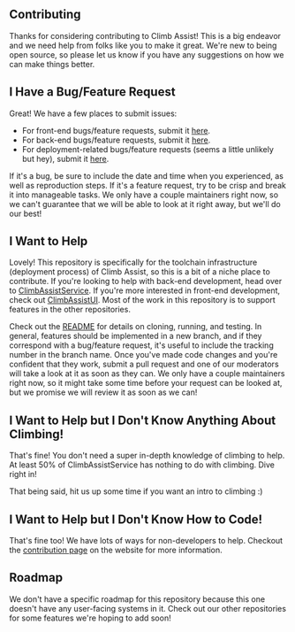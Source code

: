 Contributing
------------

Thanks for considering contributing to Climb Assist! This is a big endeavor and we need help from folks like you to make
it great. We're new to being open source, so please let us know if you have any suggestions on how we can make things
better.

I Have a Bug/Feature Request
----------------------------

Great! We have a few places to submit issues:
* For front-end bugs/feature requests, submit it [here](https://github.com/ClimbAssist/ClimbAssistUI/issues/new).
* For back-end bugs/feature requests, submit it [here](https://github.com/ClimbAssist/ClimbAssistService/issues/new).
* For deployment-related bugs/feature requests (seems a little unlikely but hey), submit it 
[here](https://github.com/ClimbAssist/ClimbAssistInfrastructure/issues/new).

If it's a bug, be sure to include the date and time when you experienced, as well as reproduction steps. If it's a
feature request, try to be crisp and break it into manageable tasks. We only have a couple maintainers right now, so
we can't guarantee that we will be able to look at it right away, but we'll do our best! 

I Want to Help
--------------

Lovely! This repository is specifically for the toolchain infrastructure (deployment process) of Climb Assist, so this
is a bit of a niche place to contribute. If you're looking to help with back-end development, head over to
[ClimbAssistService](https://github.com/ClimbAssist/ClimbAssistService). If you're more interested in front-end
development, check out [ClimbAssistUI](https://github.com/ClimbAssist/ClimbAssistUI). Most of the work in this
repository is to support features in the other repositories.
 
Check out the [README](README.md) for details on cloning, running, and testing. In general, features should be
implemented in a new branch, and if they correspond with a bug/feature request, it's useful to include the tracking
number in the branch name. Once you've made code changes and you're confident that they
work, submit a pull request and one of our moderators will take a look at it as soon as they can. We only have a couple
maintainers right now, so it might take some time before your request can be looked at, but we promise we will review
it as soon as we can!

I Want to Help but I Don't Know Anything About Climbing!
--------------------------------------------------------
That's fine! You don't need a super in-depth knowledge of climbing to help. At least 50% of ClimbAssistService has
nothing to do with climbing. Dive right in!

That being said, hit us up some time if you want an intro to climbing :)

I Want to Help but I Don't Know How to Code!
--------------------------------------------
That's fine too! We have lots of ways for non-developers to help. Checkout the 
[contribution page](https://climbassist.com/contribute) on the website for more information.

Roadmap
-------

We don't have a specific roadmap for this repository because this one doesn't have any user-facing systems in it. Check
out our other repositories for some features we're hoping to add soon!
